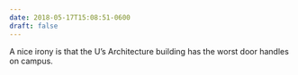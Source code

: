 ```yaml
---
date: 2018-05-17T15:08:51-0600
draft: false
---
```




A nice irony is that the U’s Architecture building has the worst door handles on campus.



